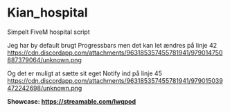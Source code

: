 # Kian_hospital
Simpelt FiveM hospital script

Jeg har by default brugt Progressbars men det kan let ændres på linje 42
https://cdn.discordapp.com/attachments/963185357455781941/979014750887379064/unknown.png

Og det er muligt at sætte sit eget Notify ind på linje 45
https://cdn.discordapp.com/attachments/963185357455781941/979015039472242698/unknown.png



**Showcase: https://streamable.com/lwqpod**

